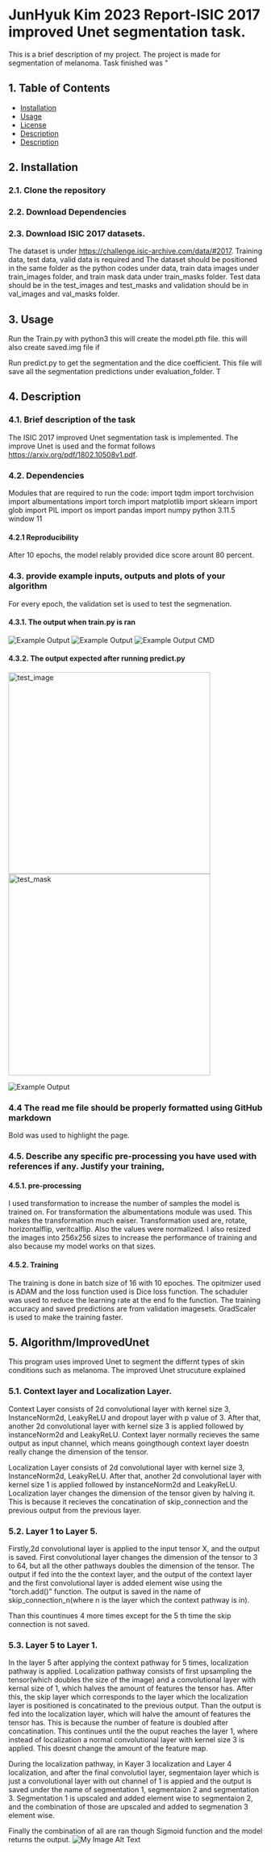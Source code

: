 # JunHyuk Kim 2023 Report-ISIC 2017 improved Unet segmentation task.

This is a brief description of my project. The project is made for segmentation of melanoma. 
Task finished was "

## 1. Table of Contents
- [Installation](##Installation)
- [Usage](##Usage)
- [License](##Description)
- [Description](##Description)
- [Description](##Algorithm)


## 2. Installation
### 2.1. Clone the repository
### 2.2. Download Dependencies
### 2.3. Download ISIC 2017 datasets. 
The dataset is under https://challenge.isic-archive.com/data/#2017. Training data, test data, valid data is required and 
The dataset should be positioned in the same folder as the python codes under data, train data images under train_images folder, and train mask data under train_masks folder. Test data should be in the test_images and test_masks and validation should be in val_images and val_masks folder.


## 3. Usage

Run the Train.py with python3 this will create the model.pth file.
this will also create saved.img file if

Run predict.py to get the segmentation and the dice coefficient. 
This file will save all the segmentation predictions under evaluation_folder. T


## 4. Description 
### 4.1. Brief description of the task
The ISIC 2017 improved Unet segmentation task is implemented.
The improve Unet is used and the format follows https://arxiv.org/pdf/1802.10508v1.pdf. 

### 4.2. Dependencies
Modules that are required to run the code:
import tqdm
import torchvision
import albumentations
import torch
import matplotlib
import sklearn
import glob 
import PIL
import os
import pandas
import numpy
python 3.11.5
window 11


#### 4.2.1 Reproducibility
After 10 epochs, the model relably provided dice score arount 80 percent. 

### 4.3. provide example inputs, outputs and plots of your algorithm
For every epoch, the validation set is used to test the segmenation. 
#### 4.3.1. The output when train.py is ran

![Example Output](the_loss_plot.png)
![Example Output](train_valid_out.png)
![Example Output CMD](train_cmd.png)

#### 4.3.2. The output expected after running predict.py
<img src="test_image.png" alt="test_image" width="400"/>
<img src="test_mask.png" alt="test_mask" width="400"/>

![Example Output](predict_cmd_result.png)


### 4.4 The read me file should be properly formatted using GitHub markdown
Bold was used to highlight the page.

### 4.5. Describe any specific pre-processing you have used with references if any. Justify your training, 
#### 4.5.1. pre-processing
I used transformation to increase the number of samples the model is trained on.
For transformation the albumentations module was used. This makes the transformation much eaiser.
Transformation used are, rotate, horizontalflip, veritcalflip. Also the values were normalized.
I also resized the images into 256x256 sizes to increase the performance of training and also because my model works on that sizes. 

#### 4.5.2. Training
The training is done in batch size of 16 with 10 epoches.
The opitmizer used is ADAM and the loss function used is Dice loss function.
The schaduler was used to reduce the learning rate at the end fo the function.
The training accuracy and saved predictions are from validation imagesets. 
GradScaler is used to make the training faster.

## 5. Algorithm/ImprovedUnet
This program uses improved Unet to segment the differnt types of skin conditions such as melanoma.
The improved Unet strucuture explained
### 5.1. Context layer and Localization Layer.
Context Layer consists of 2d convolutional layer with kernel size 3, InstanceNorm2d, LeakyReLU and dropout layer with p value of 3. After that, another 2d convolutional layer with kernel size 3 is applied followed by instanceNorm2d and LeakyReLU. Context layer normally recieves the same output as input channel, which means goingthough context layer doestn really change the dimension of the tensor. 

Localization Layer consists of 2d convolutional layer with kernel size 3, InstanceNorm2d, LeakyReLU. After that, another 2d convolutional layer with kernel size 1 is applied followed by instanceNorm2d and LeakyReLU.
Localization layer changes the dimension of the tensor given by halving it. This is because it recieves the concatination of skip_connection and the previous output from the previous layer. 

### 5.2. Layer 1 to Layer 5.
Firstly,2d convolutional layer is applied to the input tensor X, and the output is saved. First convolutional layer changes the dimension of the tensor to 3 to 64, but all the other pathways doubles the dimension of the tensor.
The output if fed into the the context layer, and the output of the context layer and the first convolutional layer is added element wise using the "torch.add()" function. 
The output is saved in the name of skip_connection_n(where n is the layer which the context pathway is in).

Than this countinues 4 more times except for the 5 th time the skip connection is not saved.


### 5.3. Layer 5 to Layer 1.
In the layer 5 after applying the context pathway for 5 times, localization pathway is applied. 
Localization pathway consists of first upsampling the tensor(which doubles the size of the image) and a convolutional layer with kernal size of 1, which halves the amount of features the tensor has. After this, the skip layer which corresponds to the layer which the localization layer is positioned is concatinated to the previous output. Than the output is fed into the localization layer, which will halve the amount of features the tensor has. This is because the number of feature is doubled after concatination.
This continues until the the ouput reaches the layer 1, where instead of localization a normal convolutional layer with kernel size 3 is applied. This doesnt change the amount of the feature map.

During the localization pathway, in Kayer 3 localization and Layer 4 localization, and after the final convolutiol layer, segmentaion layer which is just a convolutional layer with out channel of 1 is appied and the output is saved under the name of segmentation 1, segmentaion 2 and segmentation 3.
Segmentation 1 is upscaled and added element wise to segmentaion 2, and the combination of those are upscaled and added to segmenation 3 element wise. 

Finally the combination of all are ran though Sigmoid function and the model returns the output. 
![My Image Alt Text](image.png)

